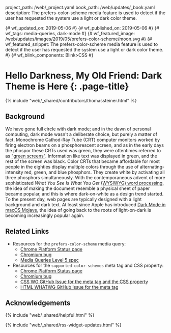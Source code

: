 project_path: /web/_project.yaml
book_path: /web/updates/_book.yaml
description: The prefers-color-scheme media feature is used to detect if the user has requested the system use a light or dark color theme.

{# wf_updated_on: 2019-05-06 #}
{# wf_published_on: 2019-05-06 #}
{# wf_tags: media-queries, dark-mode #}
{# wf_featured_image: /web/updates/images/2019/05/prefers-color-scheme/moon.svg #}
{# wf_featured_snippet: The prefers-color-scheme media feature is used to detect if the user has requested the system use a light or dark color theme. #}
{# wf_blink_components: Blink>CSS #}

# Hello Darkness, My Old Friend: Dark Theme is Here {: .page-title}

{% include "web/_shared/contributors/thomassteiner.html" %}


## Background

We have gone full circle with dark mode; and in the dawn of personal computing,
dark mode wasn't a deliberate choice, but purely a matter of fact.
Monochrome Cathod-Ray Tube (CRT) computer monitors worked by firing electron beams
on a phosphorescent screen, and as in the early days the phospor these CRTs used was green,
they were oftentimes referred to as ["green screens"](https://commons.wikimedia.org/wiki/File:Schneider_CPC6128_with_green_monitor_GT65,_start_screen.jpg).
Information like text was displayed in green, and the rest of the screen was black.
Color CRTs that became affordable for most people in the eighties display multiple colors
through the use of alternating-intensity red, green, and blue phosphors.
They create white by activating all three phosphors simultaneously.
With the contemporaneous advent of more sophisticated
*What You See Is What You Get* [(WYSIWYG) word processing](https://en.wikipedia.org/wiki/Word_processor),
the idea of making the document resemble a physical sheet of paper became popular,
and this is where dark-on-white as a design trend started.
To the present day, web pages are typically designed with a light background and dark text.
At least since Apple has introduced [Dark Mode in macOS Mojave](https://support.apple.com/en-us/HT208976),
the idea of going back to the roots of light-on-dark is becoming increasingly popular again.

## Related Links

- Resources for the `prefers-color-scheme` media query:
    - [Chrome Platform Status page](https://chromestatus.com/feature/5109758977638400)
    - [Chromium bug](https://crbug.com/889087)
    - [Media Queries Level&nbsp;5 spec](https://drafts.csswg.org/mediaqueries-5/#prefers-color-scheme)
- Resources for the `supported-color-schemes` meta tag and CSS property:
    - [Chrome Platform Status page](https://chromestatus.com/feature/5330651267989504)
    - [Chromium bug](http://crbug.com/925935)
    - [CSS WG GitHub Issue for the meta tag and the CSS property](https://github.com/w3c/csswg-drafts/issues/3299)
    - [HTML WHATWG GitHub Issue for the meta tag](https://github.com/whatwg/html/issues/4504)

## Acknowledgements

{% include "web/_shared/helpful.html" %}

{% include "web/_shared/rss-widget-updates.html" %}
